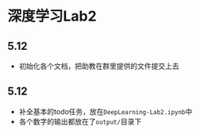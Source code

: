 # 深度学习Lab2

## 5.12
- 初始化各个文档，把助教在群里提供的文件提交上去

## 5.12
- 补全基本的todo任务，放在`DeepLearning-Lab2.ipynb`中
- 各个数字的输出都放在了`output/`目录下